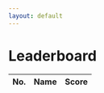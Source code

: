 ```yaml
---
layout: default
---
```


# Leaderboard

| No.          | Name              | Score |
|:-------------|:------------------|:------|

